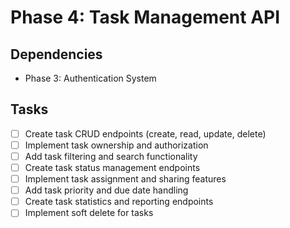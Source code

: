 # Phase 4: Task Management API

## Dependencies
- Phase 3: Authentication System

## Tasks
- [ ] Create task CRUD endpoints (create, read, update, delete)
- [ ] Implement task ownership and authorization
- [ ] Add task filtering and search functionality
- [ ] Create task status management endpoints
- [ ] Implement task assignment and sharing features
- [ ] Add task priority and due date handling
- [ ] Create task statistics and reporting endpoints
- [ ] Implement soft delete for tasks 